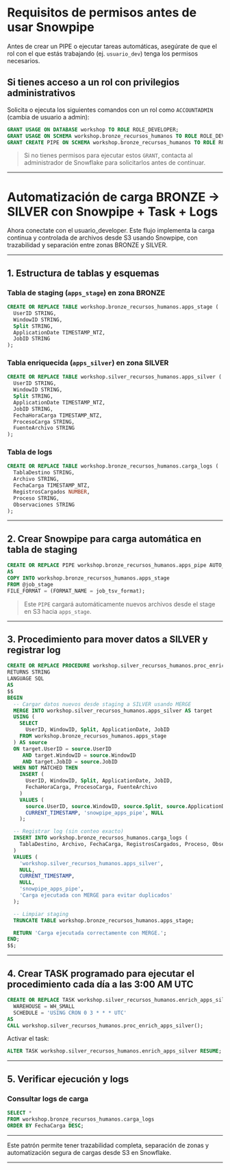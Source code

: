 
# Requisitos de permisos antes de usar Snowpipe

Antes de crear un PIPE o ejecutar tareas automáticas, asegúrate de que el rol con el que estás trabajando (ej. `usuario_dev`) tenga los permisos necesarios.

## Si tienes acceso a un rol con privilegios administrativos

Solicita o ejecuta los siguientes comandos con un rol como `ACCOUNTADMIN` (cambia de usuario a admin):

```sql
GRANT USAGE ON DATABASE workshop TO ROLE ROLE_DEVELOPER;
GRANT USAGE ON SCHEMA workshop.bronze_recursos_humanos TO ROLE ROLE_DEVELOPER;
GRANT CREATE PIPE ON SCHEMA workshop.bronze_recursos_humanos TO ROLE ROLE_DEVELOPER;
```

> Si no tienes permisos para ejecutar estos `GRANT`, contacta al administrador de Snowflake para solicitarlos antes de continuar.

---


# Automatización de carga BRONZE → SILVER con Snowpipe + Task + Logs

Ahora conectate con el usuario_developer. Este flujo implementa la carga continua y controlada de archivos desde S3 usando Snowpipe, con trazabilidad y separación entre zonas BRONZE y SILVER.

---

## 1. Estructura de tablas y esquemas

### Tabla de staging (`apps_stage`) en zona BRONZE

```sql
CREATE OR REPLACE TABLE workshop.bronze_recursos_humanos.apps_stage (
  UserID STRING,
  WindowID STRING,
  Split STRING,
  ApplicationDate TIMESTAMP_NTZ,
  JobID STRING
);
```

### Tabla enriquecida (`apps_silver`) en zona SILVER

```sql
CREATE OR REPLACE TABLE workshop.silver_recursos_humanos.apps_silver (
  UserID STRING,
  WindowID STRING,
  Split STRING,
  ApplicationDate TIMESTAMP_NTZ,
  JobID STRING,
  FechaHoraCarga TIMESTAMP_NTZ,
  ProcesoCarga STRING,
  FuenteArchivo STRING
);
```

### Tabla de logs

```sql
CREATE OR REPLACE TABLE workshop.bronze_recursos_humanos.carga_logs (
  TablaDestino STRING,
  Archivo STRING,
  FechaCarga TIMESTAMP_NTZ,
  RegistrosCargados NUMBER,
  Proceso STRING,
  Observaciones STRING
);
```

---

## 2. Crear Snowpipe para carga automática en tabla de staging

```sql
CREATE OR REPLACE PIPE workshop.bronze_recursos_humanos.apps_pipe AUTO_INGEST = TRUE
AS
COPY INTO workshop.bronze_recursos_humanos.apps_stage
FROM @job_stage
FILE_FORMAT = (FORMAT_NAME = job_tsv_format);
```

> Este `PIPE` cargará automáticamente nuevos archivos desde el stage en S3 hacia `apps_stage`.

---

## 3. Procedimiento para mover datos a SILVER y registrar log

```sql
CREATE OR REPLACE PROCEDURE workshop.silver_recursos_humanos.proc_enrich_apps_silver()
RETURNS STRING
LANGUAGE SQL
AS
$$
BEGIN
  -- Cargar datos nuevos desde staging a SILVER usando MERGE
  MERGE INTO workshop.silver_recursos_humanos.apps_silver AS target
  USING (
    SELECT 
      UserID, WindowID, Split, ApplicationDate, JobID
    FROM workshop.bronze_recursos_humanos.apps_stage
  ) AS source
  ON target.UserID = source.UserID
     AND target.WindowID = source.WindowID
     AND target.JobID = source.JobID
  WHEN NOT MATCHED THEN
    INSERT (
      UserID, WindowID, Split, ApplicationDate, JobID,
      FechaHoraCarga, ProcesoCarga, FuenteArchivo
    )
    VALUES (
      source.UserID, source.WindowID, source.Split, source.ApplicationDate, source.JobID,
      CURRENT_TIMESTAMP, 'snowpipe_apps_pipe', NULL
    );

  -- Registrar log (sin conteo exacto)
  INSERT INTO workshop.bronze_recursos_humanos.carga_logs (
    TablaDestino, Archivo, FechaCarga, RegistrosCargados, Proceso, Observaciones
  )
  VALUES (
    'workshop.silver_recursos_humanos.apps_silver',
    NULL,
    CURRENT_TIMESTAMP,
    NULL,
    'snowpipe_apps_pipe',
    'Carga ejecutada con MERGE para evitar duplicados'
  );

  -- Limpiar staging
  TRUNCATE TABLE workshop.bronze_recursos_humanos.apps_stage;

  RETURN 'Carga ejecutada correctamente con MERGE.';
END;
$$;
```

---

## 4. Crear TASK programado para ejecutar el procedimiento cada día a las 3:00 AM UTC

```sql
CREATE OR REPLACE TASK workshop.silver_recursos_humanos.enrich_apps_silver
  WAREHOUSE = WH_SMALL
  SCHEDULE = 'USING CRON 0 3 * * * UTC'
AS
CALL workshop.silver_recursos_humanos.proc_enrich_apps_silver();
```

Activar el task:

```sql
ALTER TASK workshop.silver_recursos_humanos.enrich_apps_silver RESUME;
```

---

## 5. Verificar ejecución y logs

### Consultar logs de carga

```sql
SELECT *
FROM workshop.bronze_recursos_humanos.carga_logs
ORDER BY FechaCarga DESC;
```


---

Este patrón permite tener trazabilidad completa, separación de zonas y automatización segura de cargas desde S3 en Snowflake.

---
